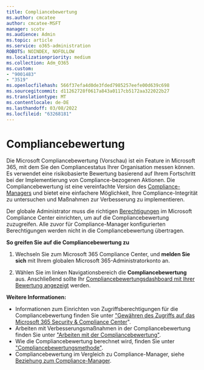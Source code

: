 ```yaml
---
title: Compliancebewertung
ms.author: cmcatee
author: cmcatee-MSFT
manager: scotv
ms.audience: Admin
ms.topic: article
ms.service: o365-administration
ROBOTS: NOINDEX, NOFOLLOW
ms.localizationpriority: medium
ms.collection: Adm_O365
ms.custom:
- "9001483"
- "3519"
ms.openlocfilehash: 566f37efa4d0de3fded7985257eefe00d639c698
ms.sourcegitcommit: d11262728f0617a843a0117cb5172aa322022b27
ms.translationtype: MT
ms.contentlocale: de-DE
ms.lasthandoff: 03/08/2022
ms.locfileid: "63268181"
---
```

# <a name="compliance-score"></a>Compliancebewertung

Die Microsoft Compliancebewertung (Vorschau) ist ein Feature in Microsoft 365, mit dem Sie den Compliancestatus Ihrer Organisation messen können. Es verwendet eine risikobasierte Bewertung basierend auf Ihrem Fortschritt bei der Implementierung von Compliance-bezogenen Aktionen.   Die Compliancebewertung ist eine vereinfachte Version des [Compliance-Managers](https://docs.microsoft.com/microsoft-365/compliance/compliance-manager-overview) und bietet eine einfachere Möglichkeit, Ihre Compliance-Integrität zu untersuchen und Maßnahmen zur Verbesserung zu implementieren. 

Der globale Administrator muss die richtigen [Berechtigungen](https://docs.microsoft.com/microsoft-365/security/office-365-security/permissions-in-the-security-and-compliance-center) im Microsoft Compliance Center einrichten, um auf die Compliancebewertung zuzugreifen.  Alle zuvor für Compliance-Manager konfigurierten Berechtigungen werden nicht in die Compliancebewertung übertragen.

**So greifen Sie auf die Compliancebewertung zu**

1. Wechseln Sie zum Microsoft 365 Compliance Center, und **melden Sie sich** mit Ihrem globalen Microsoft 365-Administratorkonto an.

2. Wählen Sie im linken Navigationsbereich die **Compliancebewertung** aus. Anschließend sollte Ihr [Compliancebewertungsdashboard mit Ihrer Bewertung angezeigt](https://docs.microsoft.com/microsoft-365/compliance/compliance-score-setup#understand-the-compliance-score-dashboard) werden.
 

**Weitere Informationen:**

- Informationen zum Einrichten von Zugriffsberechtigungen für die Compliancebewertung finden Sie unter ["Gewähren des Zugriffs auf das Microsoft 365 Security & Compliance Center](https://docs.microsoft.com/microsoft-365/security/office-365-security/grant-access-to-the-security-and-compliance-center)".
- Arbeiten mit Verbesserungsmaßnahmen in der Compliancebewertung finden Sie unter  ["Arbeiten mit der Compliancebewertung"](https://docs.microsoft.com/microsoft-365/compliance/working-with-compliance-score).
- Wie die Compliancebewertung berechnet wird, finden Sie unter ["Compliancebewertungsmethode"](https://docs.microsoft.com/microsoft-365/compliance/compliance-score-methodology).
- Compliancebewertung im Vergleich zu Compliance-Manager, siehe [Beziehung zum Compliance-Manager](https://docs.microsoft.com/microsoft-365/compliance/compliance-score#relationship-to-compliance-manager).

